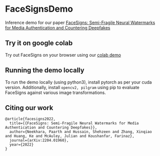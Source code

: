 # FaceSignsDemo

Inference demo for our paper [FaceSigns: Semi-Fragile Neural Watermarks for Media Authentication and Countering Deepfakes
](https://arxiv.org/abs/2204.01960)

## Try it on google colab

Try out FaceSigns on your browser using our [colab demo](https://colab.research.google.com/drive/1Qzqw0x_R5Xt62stvJCCQDqP8Qw_HAhIp?usp=sharing)

## Running the demo locally
To run the demo locally (using python3), install pytorch as per your cuda version. Additionally, install ``opencv2, pilgram`` using pip to evaluate FaceSigns against various image transformations.

## Citing our work

```
@article{facesigns2022,
  title={{FaceSigns: Semi-Fragile Neural Watermarks for Media Authentication and Countering Deepfakes}},
  author={Neekhara, Paarth and Hussain, Shehzeen and Zhang, Xinqiao and Huang, Ke and McAuley, Julian and Koushanfar, Farinaz},
  journal={arXiv:2204.01960},
  year={2022}
}

```
